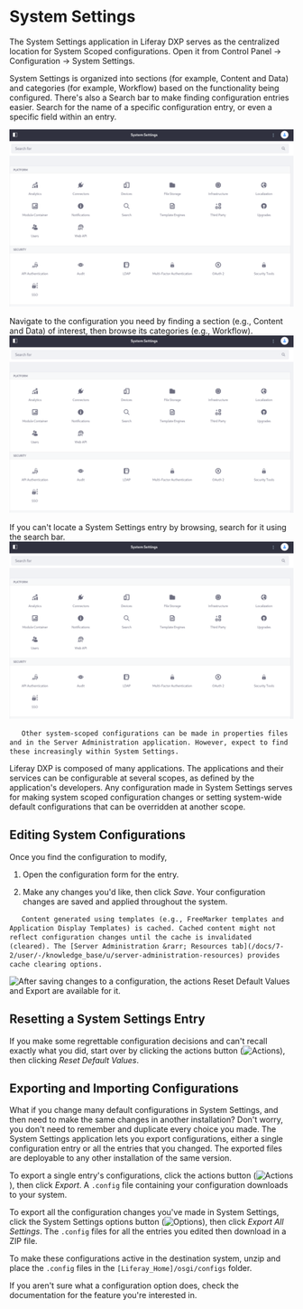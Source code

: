 # System Settings

The System Settings application in Liferay DXP serves as the centralized location for System Scoped configurations. Open it from Control Panel &rarr; Configuration &rarr; System Settings.

System Settings is organized into sections (for example, Content and Data) and categories (for example, Workflow) based on the functionality being configured. There's also a Search bar to make finding configuration entries easier. Search for the name of a specific configuration entry, or even a specific field within an entry.

![This script styles its output using HTML.](./system-settings/images/01.png)

Navigate to the configuration you need by finding a section (e.g., Content and Data) of interest, then browse its categories (e.g., Workflow).
![This script styles its output using HTML.](./system-settings/images/01.png)

If you can't locate a System Settings entry by browsing, search for it using the search bar.
![This script styles its output using HTML.](./system-settings/images/01.png)

```note::
   Other system-scoped configurations can be made in properties files and in the Server Administration application. However, expect to find these increasingly within System Settings.
```

Liferay DXP is composed of many applications. The applications and their services can be configurable at several scopes, as defined by the application's developers. Any configuration made in System Settings serves for making system scoped configuration changes or setting system-wide default configurations that can be overridden at another scope.

## Editing System Configurations

Once you find the configuration to modify,

1. Open the configuration form for the entry.

1. Make any changes you'd like, then click *Save*. Your configuration changes are saved and applied throughout the system. 

```important::
   Content generated using templates (e.g., FreeMarker templates and Application Display Templates) is cached. Cached content might not reflect configuration changes until the cache is invalidated (cleared). The [Server Administration &rarr; Resources tab](/docs/7-2/user/-/knowledge_base/u/server-administration-resources) provides cache clearing options.
```

![After saving changes to a configuration, the actions Reset Default Values and Export are available for it.](./system-settings/images/system-settings-actions.png)

## Resetting a System Settings Entry

If you make some regrettable configuration decisions and can't recall exactly what you did, start over by clicking the actions button (![Actions](../../images/icon-actions.png)), then clicking *Reset Default Values*. 

## Exporting and Importing Configurations

What if you change many default configurations in System Settings, and then need to make the same changes in another installation? Don't worry, you don't need to remember and duplicate every choice you made. The System Settings application lets you export configurations, either a single configuration entry or all the entries that you changed. The exported files are deployable to any other installation of the same version.

To export a single entry's configurations, click the actions button (![Actions](../../images/icon-actions.png)), then click *Export*. A `.config` file containing your configuration downloads to your system. 

To export all the configuration changes you've made in System Settings, click the System Settings options button (![Options](../../images/icon-options.png)), then click *Export All Settings*. The `.config` files for all the entries you edited then download in a ZIP file. 

To make these configurations active in the destination system, unzip and place the `.config` files in the `[Liferay_Home]/osgi/configs` folder. 

If you aren't sure what a configuration option does, check the documentation for the feature you're interested in. 
